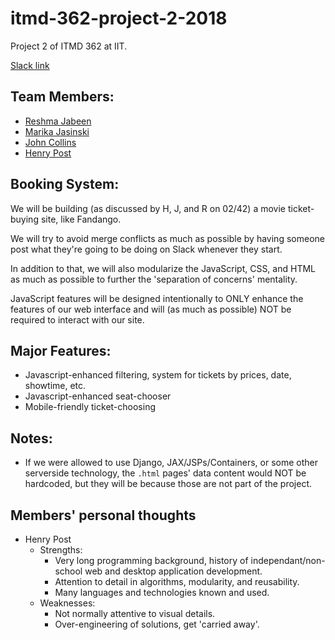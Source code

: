 # itmd-362-project-2-2018
Project 2 of ITMD 362 at IIT.

[Slack link](https://itmd-362.slack.com)

## Team Members:

- [Reshma Jabeen](http://reshmajabeen.me)
- [Marika Jasinski](https://marikajasinski.github.io)
- [John Collins](https://jcollins17.github.io/)
- [Henry Post](http://henryfbp.me)

## Booking System:

We will be building (as discussed by H, J, and R on 02/42) a movie ticket-buying
site, like Fandango.

We will try to avoid merge conflicts as much as possible by having someone post
what they're going to be doing on Slack whenever they start.

In addition to that, we will also modularize the JavaScript, CSS, and HTML as
much as possible to further the 'separation of concerns' mentality.

JavaScript features will be designed intentionally to ONLY enhance the features
of our web interface and will (as much as possible) NOT be required to interact
with our site.

## Major Features:

- Javascript-enhanced filtering, system for tickets by prices, date, showtime,
  etc.
- Javascript-enhanced seat-chooser
- Mobile-friendly ticket-choosing

## Notes:

- If we were allowed to use Django, JAX/JSPs/Containers, or some other
  serverside technology, the `.html` pages' data content would NOT be hardcoded,
  but they will be because those are not part of the project.
  
## Members' personal thoughts

- Henry Post
  - Strengths:
    - Very long programming background, history of independant/non-school web and desktop application development.
    - Attention to detail in algorithms, modularity, and reusability.
    - Many languages and technologies known and used.
  - Weaknesses:
    - Not normally attentive to visual details.
    - Over-engineering of solutions, get 'carried away'.
